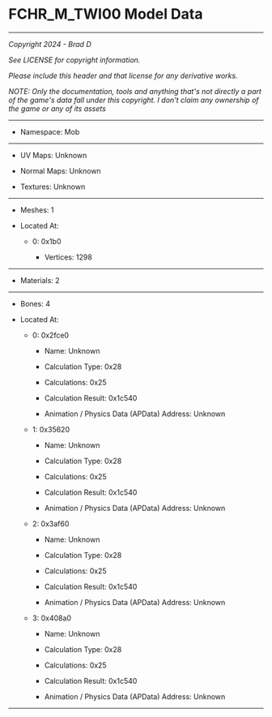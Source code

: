 # FCHR_M_TWI00 Model Data

---

*Copyright 2024 - Brad D*

*See LICENSE for copyright information.*

*Please include this header and that license for any derivative works.*

*NOTE: Only the documentation, tools and anything that's not directly a part of the game's data fall under this copyright. I don't claim any ownership of the game or any of its assets*

---

* Namespace: Mob

---

* UV Maps: Unknown

* Normal Maps: Unknown

* Textures: Unknown

---

* Meshes: 1

* Located At:

  * 0: 0x1b0

    * Vertices: 1298

---

* Materials: 2

---

* Bones: 4

* Located At:

  * 0: 0x2fce0

    * Name: Unknown

    * Calculation Type: 0x28

    * Calculations: 0x25

    * Calculation Result: 0x1c540

    * Animation / Physics Data (APData) Address: Unknown

  * 1: 0x35620

    * Name: Unknown

    * Calculation Type: 0x28

    * Calculations: 0x25

    * Calculation Result: 0x1c540

    * Animation / Physics Data (APData) Address: Unknown

  * 2: 0x3af60

    * Name: Unknown

    * Calculation Type: 0x28

    * Calculations: 0x25

    * Calculation Result: 0x1c540

    * Animation / Physics Data (APData) Address: Unknown

  * 3: 0x408a0

    * Name: Unknown

    * Calculation Type: 0x28

    * Calculations: 0x25

    * Calculation Result: 0x1c540

    * Animation / Physics Data (APData) Address: Unknown

---

